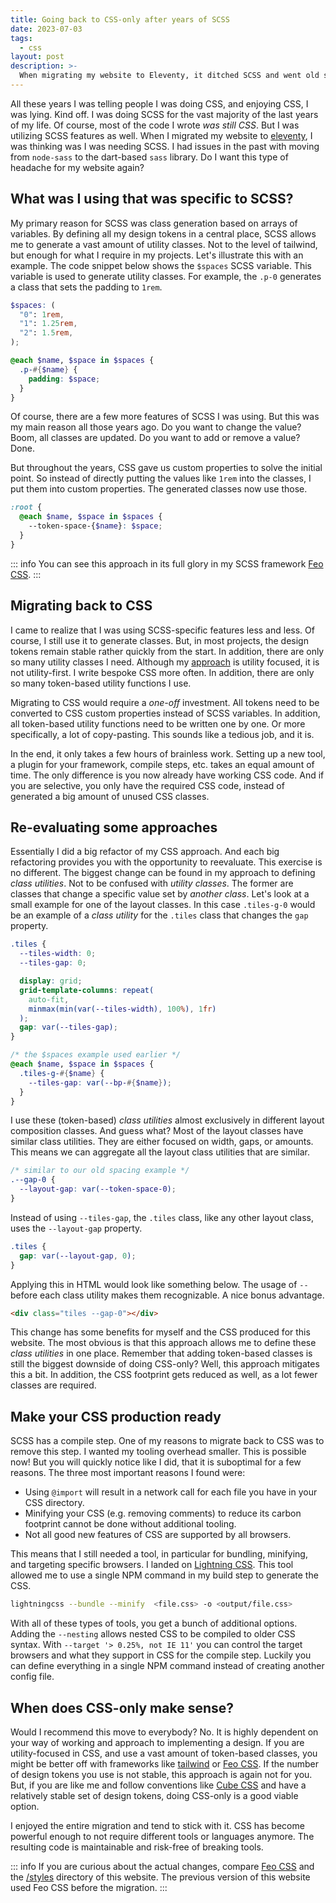 ```yaml
---
title: Going back to CSS-only after years of SCSS
date: 2023-07-03
tags:
  - css
layout: post
description: >-
  When migrating my website to Eleventy, it ditched SCSS and went old school. I went removed a complexity layer to see if CSS-only is a viable option these days.
---
```


All these years I was telling people I was doing CSS, and enjoying CSS, I was lying. Kind off. I was doing SCSS for the vast majority of the last years of my life. Of course, most of the code I wrote _was still CSS_. But I was utilizing SCSS features as well. When I migrated my website to [eleventy](https://11ty.dev), I was thinking was I was needing SCSS. I had issues in the past with moving from `node-sass` to the dart-based `sass` library. Do I want this type of headache for my website again?

## What was I using that was specific to SCSS?

My primary reason for SCSS was class generation based on arrays of variables. By defining all my design tokens in a central place, SCSS allows me to generate a vast amount of utility classes. Not to the level of tailwind, but enough for what I require in my projects. Let's illustrate this with an example. The code snippet below shows the `$spaces` SCSS variable. This variable is used to generate utility classes. For example, the `.p-0` generates a class that sets the padding to `1rem`.

```scss
$spaces: (
  "0": 1rem,
  "1": 1.25rem,
  "2": 1.5rem,
);

@each $name, $space in $spaces {
  .p-#{$name} {
    padding: $space;
  }
}
```

Of course, there are a few more features of SCSS I was using. But this was my main reason all those years ago. Do you want to change the value? Boom, all classes are updated. Do you want to add or remove a value? Done.

But throughout the years, CSS gave us custom properties to solve the initial point. So instead of directly putting the values like `1rem` into the classes, I put them into custom properties. The generated classes now use those.

```scss
:root {
  @each $name, $space in $spaces {
    --token-space-{$name}: $space;
  }
}
```

::: info
You can see this approach in its full glory in my SCSS framework [Feo CSS](https://github.com/vyckes/feo-css).
:::

## Migrating back to CSS

I came to realize that I was using SCSS-specific features less and less. Of course, I still use it to generate classes. But, in most projects, the design tokens remain stable rather quickly from the start. In addition, there are only so many utility classes I need. Although my [approach](/writing/my-css-architecture/) is utility focused, it is not utility-first. I write bespoke CSS more often. In addition, there are only so many token-based utility functions I use.

Migrating to CSS would require a _one-off_ investment. All tokens need to be converted to CSS custom properties instead of SCSS variables. In addition, all token-based utility functions need to be written one by one. Or more specifically, a lot of copy-pasting. This sounds like a tedious job, and it is.

In the end, it only takes a few hours of brainless work. Setting up a new tool, a plugin for your framework, compile steps, etc. takes an equal amount of time. The only difference is you now already have working CSS code. And if you are selective, you only have the required CSS code, instead of generated a big amount of unused CSS classes.

## Re-evaluating some approaches

Essentially I did a big refactor of my CSS approach. And each big refactoring provides you with the opportunity to reevaluate. This exercise is no different. The biggest change can be found in my approach to defining _class utilities_. Not to be confused with _utility classes_. The former are classes that change a specific value set by _another class_. Let's look at a small example for one of the layout classes. In this case `.tiles-g-0` would be an example of a _class utility_ for the `.tiles` class that changes the `gap` property.

```scss
.tiles {
  --tiles-width: 0;
  --tiles-gap: 0;

  display: grid;
  grid-template-columns: repeat(
    auto-fit,
    minmax(min(var(--tiles-width), 100%), 1fr)
  );
  gap: var(--tiles-gap);
}

/* the $spaces example used earlier */
@each $name, $space in $spaces {
  .tiles-g-#{$name} {
    --tiles-gap: var(--bp-#{$name});
  }
}
```

I use these (token-based) _class utilities_ almost exclusively in different layout composition classes. And guess what? Most of the layout classes have similar class utilities. They are either focused on width, gaps, or amounts. This means we can aggregate all the layout class utilities that are similar.

```css
/* similar to our old spacing example */
.--gap-0 {
  --layout-gap: var(--token-space-0);
}
```

Instead of using `--tiles-gap`, the `.tiles` class, like any other layout class, uses the `--layout-gap` property.

```css
.tiles {
  gap: var(--layout-gap, 0);
}
```

Applying this in HTML would look like something below. The usage of `--` before each class utility makes them recognizable. A nice bonus advantage.

```html
<div class="tiles --gap-0"></div>
```

This change has some benefits for myself and the CSS produced for this website. The most obvious is that this approach allows me to define these _class utilities_ in one place. Remember that adding token-based classes is still the biggest downside of doing CSS-only? Well, this approach mitigates this a bit. In addition, the CSS footprint gets reduced as well, as a lot fewer classes are required.

## Make your CSS production ready

SCSS has a compile step. One of my reasons to migrate back to CSS was to remove this step. I wanted my tooling overhead smaller. This is possible now! But you will quickly notice like I did, that it is suboptimal for a few reasons. The three most important reasons I found were:

- Using `@import` will result in a network call for each file you have in your CSS directory.
- Minifying your CSS (e.g. removing comments) to reduce its carbon footprint cannot be done without additional tooling.
- Not all good new features of CSS are supported by all browsers.

This means that I still needed a tool, in particular for bundling, minifying, and targeting specific browsers. I landed on [Lightning CSS](https://lightningcss.dev/). This tool allowed me to use a single NPM command in my build step to generate the CSS.

```bash
lightningcss --bundle --minify  <file.css> -o <output/file.css>
```

With all of these types of tools, you get a bunch of additional options. Adding the `--nesting` allows nested CSS to be compiled to older CSS syntax. With `--target '> 0.25%, not IE 11'` you can control the target browsers and what they support in CSS for the compile step. Luckily you can define everything in a single NPM command instead of creating another config file.

## When does CSS-only make sense?

Would I recommend this move to everybody? No. It is highly dependent on your way of working and approach to implementing a design. If you are utility-focused in CSS, and use a vast amount of token-based classes, you might be better off with frameworks like [tailwind](https://tailwindcss.com/) or [Feo CSS](https://github.com/vyckes/feo-css). If the number of design tokens you use is not stable, this approach is again not for you. But, if you are like me and follow conventions like [Cube CSS](https://cube.fyi/) and have a relatively stable set of design tokens, doing CSS-only is a good viable option.

I enjoyed the entire migration and tend to stick with it. CSS has become powerful enough to not require different tools or languages anymore. The resulting code is maintainable and risk-free of breaking tools.

::: info
If you are curious about the actual changes, compare [Feo CSS](https://github.com/vyckes/feo-css) and the [/styles](https://github.com/vyckes/crinkles.dev/tree/main/src/styles) directory of this website. The previous version of this website used Feo CSS before the migration.
:::
